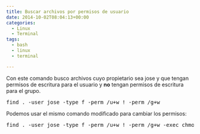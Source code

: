 ```yaml
---
title: Buscar archivos por permisos de usuario
date: 2014-10-02T08:04:13+00:00
categories:
  - Linux
  - Terminal
tags:
  - bash
  - linux
  - terminal

---
```

Con este comando busco archivos cuyo propietario sea jose y que tengan permisos de escritura para el usuario y **no** tengan permisos de escritura para el grupo.

<pre class="lang:sh decode:true">find . -user jose -type f -perm /u+w ! -perm /g+w
</pre>

Podemos usar el mismo comando modificado para cambiar los permisos:

<pre class="lang:sh decode:true ">find . -user jose -type f -perm /u+w ! -perm /g+w -exec chmod g+w {} \;
</pre>